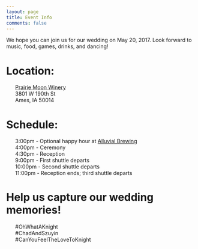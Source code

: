 ```yaml
---
layout: page
title: Event Info
comments: false
---
```


We hope you can join us for our wedding on May 20, 2017. Look forward to music, food, games, drinks, and dancing!

# Location:
<ul style="list-style:none;">
  <li><a href="http://www.prairiemoonwinery.com/">Prairie Moon Winery</a></li>
  <li>3801 W 190th St</li>
  <li>Ames, IA 50014</li>
</ul>

# Schedule:
<ul style="list-style:none;">
  <li>3:00pm - Optional happy hour at <a href="http://www.alluvialbrewing.com/">Alluvial Brewing</a></li>
  <li>4:00pm - Ceremony</li>
  <li>4:30pm - Reception</li>
  <li>9:00pm - First shuttle departs</li>
  <li>10:00pm - Second shuttle departs</li>
  <li>11:00pm - Reception ends; third shuttle departs</li>
</ul>

# Help us capture our wedding memories!
<ul style="list-style:none;">
  <li>#OhWhatAKnight</li>
  <li>#ChadAndSzuyin</li>
  <li>#CanYouFeelTheLoveToKnight</li>
</ul>

